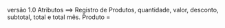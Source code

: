 versão 1.0 
Atributos ==> Registro de Produtos, quantidade, valor, desconto, subtotal, total e total mês.
Produto = 
